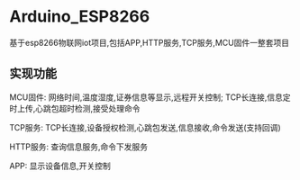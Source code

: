 # Arduino_ESP8266
基于esp8266物联网iot项目,包括APP,HTTP服务,TCP服务,MCU固件一整套项目

## 实现功能
MCU固件: 网络时间,温度湿度,证券信息等显示,远程开关控制;
TCP长连接,信息定时上传,心跳包超时检测,接受处理命令
</p>
TCP服务: TCP长连接,设备授权检测,心跳包发送,信息接收,命令发送(支持回调)
</p>
HTTP服务: 查询信息服务,命令下发服务
</p>
APP: 显示设备信息,开关控制
